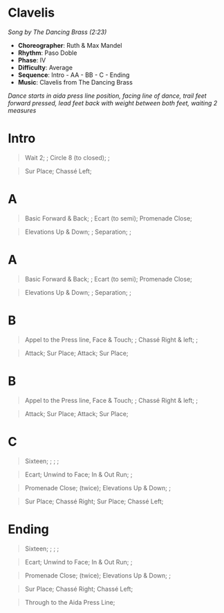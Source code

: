 # Clavelis
*Song by The Dancing Brass (2:23)*

* **Choreographer**: Ruth & Max Mandel
* **Rhythm**: Paso Doble
* **Phase**: IV
* **Difficulty**: Average
* **Sequence**: Intro - AA - BB - C - Ending
* **Music**: Clavelis from The Dancing Brass

*Dance starts in aida press line position, facing line of dance, trail feet forward pressed, lead feet back with weight between both feet, waiting 2 measures*

# Intro

> Wait 2; ; Circle 8 (to closed); ; 

> Sur Place; Chassé Left; 

# A

> Basic Forward & Back; ; Ecart (to semi); Promenade Close;

> Elevations Up & Down; ; Separation; ;

# A

> Basic Forward & Back; ; Ecart (to semi); Promenade Close;

> Elevations Up & Down; ; Separation; ;

# B 

> Appel to the Press line, Face & Touch; ; Chassé Right & left; ; 

> Attack; Sur Place; Attack; Sur Place;

# B 

> Appel to the Press line, Face & Touch; ; Chassé Right & left; ; 

> Attack; Sur Place; Attack; Sur Place;

# C

> Sixteen; ; ; ; 

> Ecart; Unwind to Face; In & Out Run; ;

> Promenade Close; (twice); Elevations Up & Down; ;

> Sur Place; Chassé Right; Sur Place; Chassé Left;


# Ending

> Sixteen; ; ; ; 

> Ecart; Unwind to Face; In & Out Run; ;

> Promenade Close; (twice); Elevations Up & Down; ;

> Sur Place; Chassé Right; Chassé Left;

> Through to the Aida Press Line;